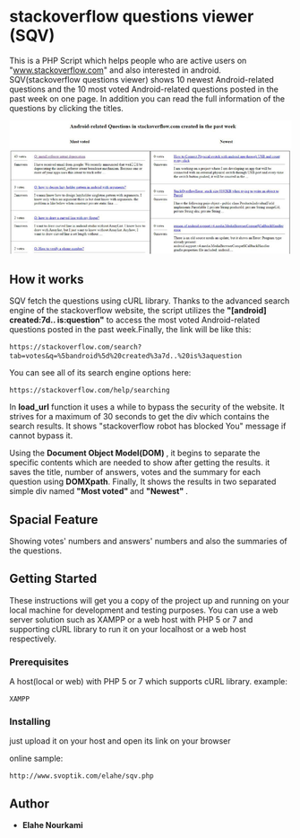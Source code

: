 # stackoverflow questions viewer (SQV)

This is a PHP Script which helps people who are active users on "www.stackoverflow.com" and also interested in android. 
SQV(stackoverflow questions viewer) shows 10 newest Android-related questions and the 10 most voted Android-related questions posted in the past week on one page.
In addition you can read the full information of the questions by clicking the titles.
    <P align="center"><img src="https://raw.githubusercontent.com/elahe-n/elahe-codes/master/sqv1.JPG"></p>

## How it works
SQV fetch the questions using cURL library. 
Thanks to the advanced search engine of the stackoverflow website, the script utilizes the <B>"[android] created:7d.. is:question"</B>   to access the most voted Android-related questions posted in the past week.Finally, the link will be like this:
```
https://stackoverflow.com/search?tab=votes&q=%5bandroid%5d%20created%3a7d..%20is%3aquestion
```

You can see all of its search engine options here:
```
https://stackoverflow.com/help/searching
```

In <B>load_url</B> function it uses a while to bypass the security of the website. It strives for a maximum of 30 seconds to get the div which contains the search results. It shows "stackoverflow robot has blocked You" message if cannot bypass it.

Using the <B> Document Object Model(DOM) </B>, it begins to separate the specific contents which are needed to show after getting the results. it saves the title, number of answers, votes and the summary for each question using <B>DOMXpath</B>. 
Finally, It shows the results in two separated simple div named <B> "Most voted" </B> and <B> "Newest" </B> .

## Spacial Feature
Showing votes' numbers and answers' numbers and also the summaries of the questions.

## Getting Started

These instructions will get you a copy of the project up and running on your local machine for development and testing purposes.
You can use a web server solution such as XAMPP or a web host with PHP 5 or 7 and supporting cURL library to run it on your localhost or a web host respectively. 
### Prerequisites
A host(local or web) with PHP 5 or 7 which supports cURL library.
example:
```
XAMPP
```

### Installing

just upload it on your host and open its link on your browser

online sample:
```
http://www.svoptik.com/elahe/sqv.php
```

## Author

* **Elahe Nourkami**
